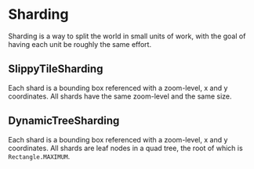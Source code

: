 # Sharding

Sharding is a way to split the world in small units of work, with the goal of having each unit be roughly the same effort.

## SlippyTileSharding

Each shard is a bounding box referenced with a zoom-level, x and y coordinates. All shards have the same zoom-level and the same size.

## DynamicTreeSharding

Each shard is a bounding box referenced with a zoom-level, x and y coordinates. All shards are leaf nodes in a quad tree, the root of which is `Rectangle.MAXIMUM`.
